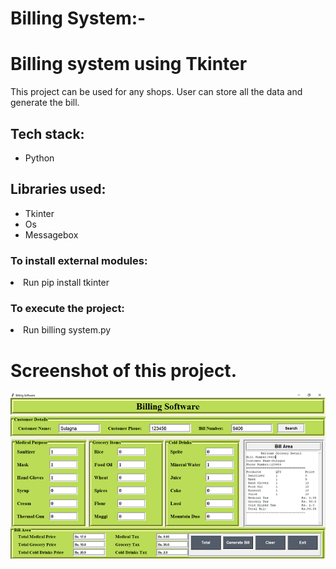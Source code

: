 # Billing System:-


<h1>Billing system using Tkinter</h1>

<p>This project can be used for any shops. User can store all the data and generate the bill.</p>

<h2>Tech stack:</h2>
<ul>
    <li>Python</li>
</ul>

<h2>Libraries used:</h2>
<ul>
    <li>Tkinter</li>
    <li>Os</li>
    <li>Messagebox</li>
</ul>

<h3>To install external modules:</h3>
<p><li>Run pip install tkinter</li></p>

<h3>To execute the project:</h3>
<p><li>Run billing system.py</li></p>

<h1><b>Screenshot of this project.</b></h1>

![Bill](Bill.PNG)
